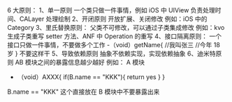 6 大原则：
1、单一原则
一个类只做一件事情，例如 iOS 中 UIView 负责处理时间、CALayer 处理绘制
2、开闭原则
开放扩展、关闭修改
例如：iOS 中的 Category
3、里氏替换原则：
父类不可修改，可以通过子类集成修改
例如：kvo 生成子类重写 setter 方法、ANF 中 Operation 的重写
4、接口隔离原则：
一个接口只做一件事情，不要做多个工作 -（void）getName{
//我叫张三
//今年 18 岁
}
不要这样干
5、导致依赖原则
抽象不依赖实现，实现依赖抽象
6、迪米特原则
AB 模块之间的暴露信息越少越好
例如：
A 模块

- （void）AXXX{
  if(B.name == "KKK"){
  return yes
  }
  }

B.name == "KKK" 这个直接放在 B 模块中不要暴露出来
